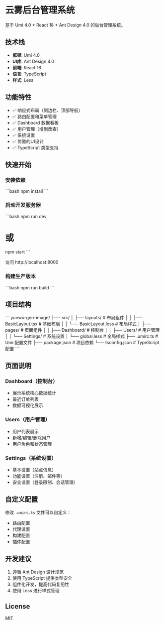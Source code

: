 # 云雾后台管理系统

基于 Umi 4.0 + React 18 + Ant Design 4.0 的后台管理系统。

## 技术栈

- **框架**: Umi 4.0
- **UI库**: Ant Design 4.0
- **前端**: React 18
- **语言**: TypeScript
- **样式**: Less

## 功能特性

- ✅ 响应式布局（侧边栏、顶部导航）
- ✅ 路由配置和菜单管理
- ✅ Dashboard 数据看板
- ✅ 用户管理（增删改查）
- ✅ 系统设置
- ✅ 优雅的UI设计
- ✅ TypeScript 类型支持

## 快速开始

### 安装依赖

\`\`\`bash
npm install
\`\`\`

### 启动开发服务器

\`\`\`bash
npm run dev
# 或
npm start
\`\`\`

访问 http://localhost:8000

### 构建生产版本

\`\`\`bash
npm run build
\`\`\`

## 项目结构

\`\`\`
yunwu-gen-image/
├── src/
│   ├── layouts/              # 布局组件
│   │   ├── BasicLayout.tsx   # 基础布局
│   │   └── BasicLayout.less  # 布局样式
│   ├── pages/                # 页面组件
│   │   ├── Dashboard/        # 控制台
│   │   ├── Users/            # 用户管理
│   │   └── Settings/         # 系统设置
│   └── global.less           # 全局样式
├── .umirc.ts                 # Umi 配置文件
├── package.json              # 项目依赖
└── tsconfig.json             # TypeScript 配置
\`\`\`

## 页面说明

### Dashboard（控制台）
- 展示系统核心数据统计
- 最近订单列表
- 数据可视化展示

### Users（用户管理）
- 用户列表展示
- 新增/编辑/删除用户
- 用户角色和状态管理

### Settings（系统设置）
- 基本设置（站点信息）
- 功能设置（注册、邮件等）
- 安全设置（登录限制、会话管理）

## 自定义配置

修改 `.umirc.ts` 文件可以自定义：
- 路由配置
- 代理设置
- 构建配置
- 插件配置

## 开发建议

1. 遵循 Ant Design 设计规范
2. 使用 TypeScript 提供类型安全
3. 组件化开发，提高代码复用性
4. 使用 Less 进行样式管理

## License

MIT


